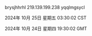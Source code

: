 brysjhhrhl 219.139.199.238 yqqlmgsycl

2024年 10月 25日 星期五 03:30:02 CST

2024年 10月 24日 星期四 19:30:02 GMT
